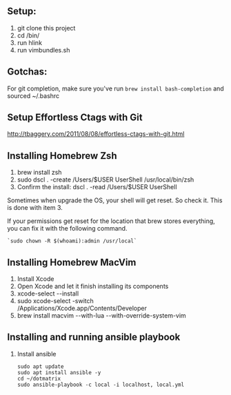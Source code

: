 ## Setup:

1. git clone this project
2. cd <project directory>/bin/
3. run hlink
4. run vimbundles.sh

## Gotchas:

For git completion, make sure you've run `brew install bash-completion` and sourced ~/.bashrc

## Setup Effortless Ctags with Git

http://tbaggery.com/2011/08/08/effortless-ctags-with-git.html

## Installing Homebrew Zsh

1. brew install zsh
2. sudo dscl . -create /Users/\$USER UserShell /usr/local/bin/zsh
3. Confirm the install: dscl . -read /Users/\$USER UserShell

Sometimes when upgrade the OS, your shell will get reset. So check it. This
is done with item 3.

If your permissions get reset for the location that brew stores everything, you can fix it with the following command.

    `sudo chown -R $(whoami):admin /usr/local`

## Installing Homebrew MacVim

1. Install Xcode
2. Open Xcode and let it finish installing its components
3. xcode-select --install
4. sudo xcode-select -switch /Applications/Xcode.app/Contents/Developer
5. brew install macvim --with-lua --with-override-system-vim

## Installing and running ansible playbook

1. Install ansible
   ```
   sudo apt update
   sudo apt install ansible -y
   cd ~/dotmatrix
   sudo ansible-playbook -c local -i localhost, local.yml
   ```

